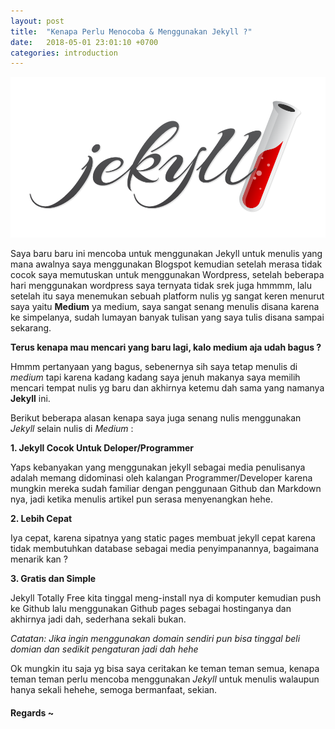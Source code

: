```yaml
---
layout: post
title:  "Kenapa Perlu Menocoba & Menggunakan Jekyll ?"
date:   2018-05-01 23:01:10 +0700
categories: introduction
---
```

![hello world](/img/jekyll.png)

Saya baru baru ini mencoba untuk menggunakan Jekyll untuk menulis yang mana
awalnya saya menggunakan Blogspot kemudian setelah merasa tidak cocok saya memutuskan 
untuk menggunakan Wordpress, setelah beberapa hari menggunakan wordpress saya ternyata
tidak srek juga hmmmm, lalu setelah itu saya menemukan sebuah platform nulis yg sangat
keren menurut saya yaitu **Medium** ya medium, saya sangat senang menulis disana karena
ke simpelanya, sudah lumayan banyak tulisan yang saya tulis disana sampai sekarang.

**Terus kenapa mau mencari yang baru lagi, kalo medium aja udah bagus ?**

Hmmm pertanyaan yang bagus, sebenernya sih saya tetap menulis di *medium* tapi karena kadang kadang
saya jenuh makanya saya memilih mencari tempat nulis yg baru dan akhirnya ketemu dah
sama yang namanya **Jekyll** ini. 

Berikut beberapa alasan kenapa saya juga senang nulis menggunakan *Jekyll* selain nulis di *Medium* :

**1. Jekyll Cocok Untuk Deloper/Programmer**

Yaps kebanyakan yang menggunakan jekyll sebagai media penulisanya adalah memang didominasi oleh kalangan Programmer/Developer karena mungkin mereka sudah familiar dengan penggunaan Github dan Markdown nya, jadi
ketika menulis artikel pun serasa menyenangkan hehe.

**2. Lebih Cepat**

Iya cepat, karena sipatnya yang static pages membuat jekyll cepat karena tidak membutuhkan database
sebagai media penyimpanannya, bagaimana menarik kan ?

**3. Gratis dan Simple**

Jekyll Totally Free kita tinggal meng-install nya di komputer kemudian push ke Github lalu menggunakan Github pages sebagai hostinganya dan akhirnya jadi dah, sederhana sekali bukan.

*Catatan: Jika ingin menggunakan domain sendiri pun bisa tinggal beli domian dan sedikit pengaturan jadi dah hehe*

Ok mungkin itu saja yg bisa saya ceritakan ke teman teman semua, kenapa teman teman perlu mencoba menggunakan *Jekyll*
untuk menulis walaupun hanya sekali hehehe, semoga bermanfaat, sekian.
#### Regards ~

